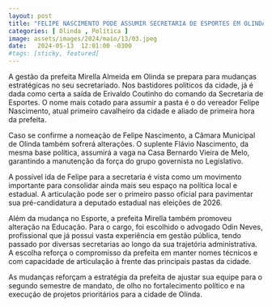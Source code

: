 ```yaml
---
layout: post
title: "FELIPE NASCIMENTO PODE ASSUMIR SECRETARIA DE ESPORTES EM OLINDA; ODIN NEVES PODE IR PARA EDUCAÇÃO"
categories: [ Olinda , Política ]
image: assets/images/2024/maio/13/03.jpeg
date:   2024-05-13  12:01:00 -0300
#tags: [sticky, featured]
---
```

A gestão da prefeita Mirella Almeida em Olinda se prepara para mudanças estratégicas no seu secretariado. Nos bastidores políticos da cidade, já é dada como certa a saída de Erivaldo Coutinho do comando da Secretaria de Esportes. O nome mais cotado para assumir a pasta é o do vereador Felipe Nascimento, atual primeiro cavalheiro da cidade e aliado de primeira hora da prefeita.

Caso se confirme a nomeação de Felipe Nascimento, a Câmara Municipal de Olinda também sofrerá alterações. O suplente Flávio Nascimento, da mesma base política, assumirá a vaga na Casa Bernardo Vieira de Melo, garantindo a manutenção da força do grupo governista no Legislativo.

A possível ida de Felipe para a secretaria é vista como um movimento importante para consolidar ainda mais seu espaço na política local e estadual. A articulação pode ser o primeiro passo oficial para pavimentar sua pré-candidatura a deputado estadual nas eleições de 2026.

Além da mudança no Esporte, a prefeita Mirella também promoveu alteração na Educação. Para o cargo, foi escolhido o advogado Odin Neves, profissional que já possui vasta experiência em gestão pública, tendo passado por diversas secretarias ao longo da sua trajetória administrativa. A escolha reforça o compromisso da prefeita em manter nomes técnicos e com capacidade de articulação à frente das principais pastas da cidade.

As mudanças reforçam a estratégia da prefeita de ajustar sua equipe para o segundo semestre de mandato, de olho no fortalecimento político e na execução de projetos prioritários para a cidade de Olinda.
